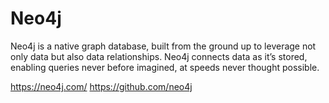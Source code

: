 Neo4j
===
Neo4j is a native graph database, built from the ground up to leverage not only data but also data relationships. Neo4j connects data as it’s stored, enabling queries never before imagined, at speeds never thought possible.

https://neo4j.com/
https://github.com/neo4j
